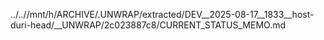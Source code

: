 ../..//mnt/h/ARCHIVE/.UNWRAP/extracted/DEV__2025-08-17__1833__host-duri-head/__UNWRAP/2c023887c8/CURRENT_STATUS_MEMO.md